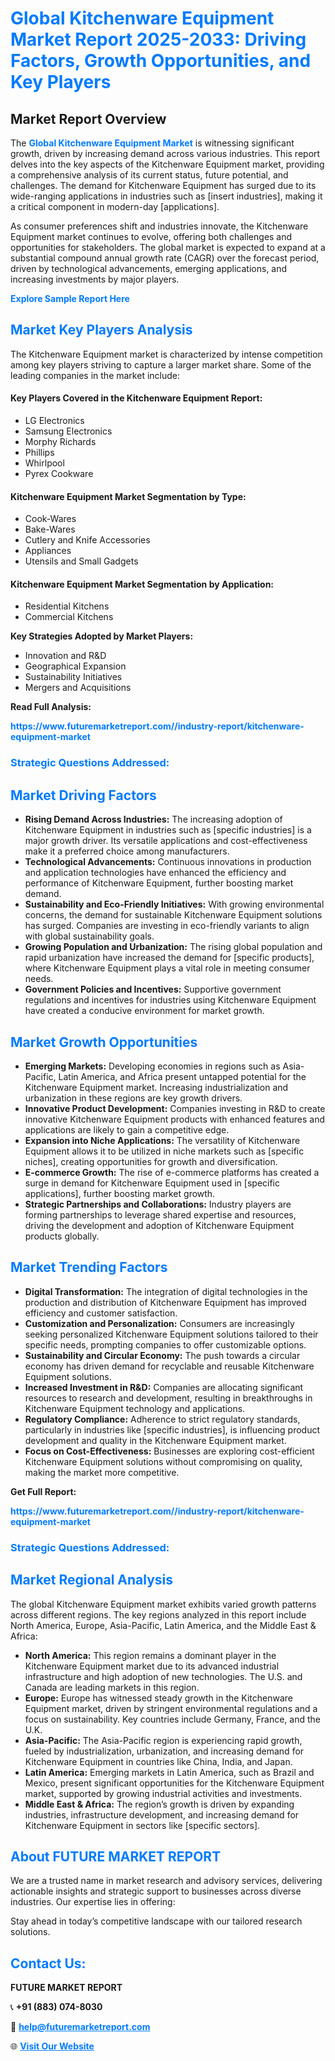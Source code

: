 <h1 style="color: #007BFF;">Global Kitchenware Equipment Market Report 2025-2033: Driving Factors, Growth Opportunities, and Key Players</h1>

<section id="overview">
<h2>Market Report Overview</h2>
<p>The <a href="https://www.futuremarketreport.com//industry-report/kitchenware-equipment-market" style="color: #007BFF; text-decoration: none;"><strong>Global Kitchenware Equipment Market</strong></a> is witnessing significant growth, driven by increasing demand across various industries. This report delves into the key aspects of the Kitchenware Equipment market, providing a comprehensive analysis of its current status, future potential, and challenges. The demand for Kitchenware Equipment has surged due to its wide-ranging applications in industries such as [insert industries], making it a critical component in modern-day [applications].</p>
<p>As consumer preferences shift and industries innovate, the Kitchenware Equipment market continues to evolve, offering both challenges and opportunities for stakeholders. The global market is expected to expand at a substantial compound annual growth rate (CAGR) over the forecast period, driven by technological advancements, emerging applications, and increasing investments by major players.</p>
</section>

<section id="overview">
<p><a href="https://www.futuremarketreport.com//request-sample/reportId=56226" style="color: #007BFF; text-decoration: none;"><strong>Explore Sample Report Here</strong></a></p>
</section>

<section id="key-players">
<h2 style="color: #007BFF;">Market Key Players Analysis</h2>
<p>The Kitchenware Equipment market is characterized by intense competition among key players striving to capture a larger market share. Some of the leading companies in the market include:</p>
<h4>Key Players Covered in the Kitchenware Equipment Report:</h4>
<ul><li>LG Electronics</li><li>Samsung Electronics</li><li>Morphy Richards</li><li>Phillips</li><li>Whirlpool</li><li>Pyrex Cookware</li></ul>
<h4>Kitchenware Equipment Market Segmentation by Type:</h4>
<ul><li>Cook-Wares</li><li>Bake-Wares</li><li>Cutlery and Knife Accessories</li><li>Appliances</li><li>Utensils and Small Gadgets</li></ul>

<h4>Kitchenware Equipment Market Segmentation by Application:</h4>
<ul><li>Residential Kitchens</li><li>Commercial Kitchens</li></ul>
<p><strong>Key Strategies Adopted by Market Players:</strong></p>
<ul>
<li>Innovation and R&D</li>
<li>Geographical Expansion</li>
<li>Sustainability Initiatives</li>
<li>Mergers and Acquisitions</li>
</ul>
</section>

<section>
<p><strong>Read Full Analysis: </strong></p><a href="https://www.futuremarketreport.com//industry-report/kitchenware-equipment-market" style="color: #007BFF; text-decoration: none;"><strong>https://www.futuremarketreport.com//industry-report/kitchenware-equipment-market</strong></a>
<h3 style="color: #007BFF;">Strategic Questions Addressed:</h3>
</section>

<section id="driving-factors">
<h2 style="color: #007BFF;">Market Driving Factors</h2>
<ul>
<li><strong>Rising Demand Across Industries:</strong> The increasing adoption of Kitchenware Equipment in industries such as [specific industries] is a major growth driver. Its versatile applications and cost-effectiveness make it a preferred choice among manufacturers.</li>
<li><strong>Technological Advancements:</strong> Continuous innovations in production and application technologies have enhanced the efficiency and performance of Kitchenware Equipment, further boosting market demand.</li>
<li><strong>Sustainability and Eco-Friendly Initiatives:</strong> With growing environmental concerns, the demand for sustainable Kitchenware Equipment solutions has surged. Companies are investing in eco-friendly variants to align with global sustainability goals.</li>
<li><strong>Growing Population and Urbanization:</strong> The rising global population and rapid urbanization have increased the demand for [specific products], where Kitchenware Equipment plays a vital role in meeting consumer needs.</li>
<li><strong>Government Policies and Incentives:</strong> Supportive government regulations and incentives for industries using Kitchenware Equipment have created a conducive environment for market growth.</li>
</ul>
</section>

<section id="growth-opportunities">
<h2 style="color: #007BFF;">Market Growth Opportunities</h2>
<ul>
<li><strong>Emerging Markets:</strong> Developing economies in regions such as Asia-Pacific, Latin America, and Africa present untapped potential for the Kitchenware Equipment market. Increasing industrialization and urbanization in these regions are key growth drivers.</li>
<li><strong>Innovative Product Development:</strong> Companies investing in R&D to create innovative Kitchenware Equipment products with enhanced features and applications are likely to gain a competitive edge.</li>
<li><strong>Expansion into Niche Applications:</strong> The versatility of Kitchenware Equipment allows it to be utilized in niche markets such as [specific niches], creating opportunities for growth and diversification.</li>
<li><strong>E-commerce Growth:</strong> The rise of e-commerce platforms has created a surge in demand for Kitchenware Equipment used in [specific applications], further boosting market growth.</li>
<li><strong>Strategic Partnerships and Collaborations:</strong> Industry players are forming partnerships to leverage shared expertise and resources, driving the development and adoption of Kitchenware Equipment products globally.</li>
</ul>
</section>

<section id="trending-factors">
<h2 style="color: #007BFF;">Market Trending Factors</h2>
<ul>
<li><strong>Digital Transformation:</strong> The integration of digital technologies in the production and distribution of Kitchenware Equipment has improved efficiency and customer satisfaction.</li>
<li><strong>Customization and Personalization:</strong> Consumers are increasingly seeking personalized Kitchenware Equipment solutions tailored to their specific needs, prompting companies to offer customizable options.</li>
<li><strong>Sustainability and Circular Economy:</strong> The push towards a circular economy has driven demand for recyclable and reusable Kitchenware Equipment solutions.</li>
<li><strong>Increased Investment in R&D:</strong> Companies are allocating significant resources to research and development, resulting in breakthroughs in Kitchenware Equipment technology and applications.</li>
<li><strong>Regulatory Compliance:</strong> Adherence to strict regulatory standards, particularly in industries like [specific industries], is influencing product development and quality in the Kitchenware Equipment market.</li>
<li><strong>Focus on Cost-Effectiveness:</strong> Businesses are exploring cost-efficient Kitchenware Equipment solutions without compromising on quality, making the market more competitive.</li>
</ul>
</section>

<section>
<p><strong>Get Full Report: </strong></p><a href="https://www.futuremarketreport.com//industry-report/kitchenware-equipment-market" style="color: #007BFF; text-decoration: none;"><strong>https://www.futuremarketreport.com//industry-report/kitchenware-equipment-market</strong></a>
<h3 style="color: #007BFF;">Strategic Questions Addressed:</h3>
</section>


<section id="regional-analysis">
<h2 style="color: #007BFF;">Market Regional Analysis</h2>
<p>The global Kitchenware Equipment market exhibits varied growth patterns across different regions. The key regions analyzed in this report include North America, Europe, Asia-Pacific, Latin America, and the Middle East & Africa:</p>
<ul>
<li><strong>North America:</strong> This region remains a dominant player in the Kitchenware Equipment market due to its advanced industrial infrastructure and high adoption of new technologies. The U.S. and Canada are leading markets in this region.</li>
<li><strong>Europe:</strong> Europe has witnessed steady growth in the Kitchenware Equipment market, driven by stringent environmental regulations and a focus on sustainability. Key countries include Germany, France, and the U.K.</li>
<li><strong>Asia-Pacific:</strong> The Asia-Pacific region is experiencing rapid growth, fueled by industrialization, urbanization, and increasing demand for Kitchenware Equipment in countries like China, India, and Japan.</li>
<li><strong>Latin America:</strong> Emerging markets in Latin America, such as Brazil and Mexico, present significant opportunities for the Kitchenware Equipment market, supported by growing industrial activities and investments.</li>
<li><strong>Middle East & Africa:</strong> The region’s growth is driven by expanding industries, infrastructure development, and increasing demand for Kitchenware Equipment in sectors like [specific sectors].</li>
</ul>
</section>

<footer>
<h2 style="color: #007BFF;">About FUTURE MARKET REPORT</h2>
<p>We are a trusted name in market research and advisory services, delivering actionable insights and strategic support to businesses across diverse industries. Our expertise lies in offering:</p>

<p>Stay ahead in today’s competitive landscape with our tailored research solutions.</p>

<h2 style="color: #007BFF;">Contact Us:</h2>
<p><strong>FUTURE MARKET REPORT</strong></p>
<p>📞 <strong>+91 (883) 074-8030</strong></p>
<p>📧 <strong><a href="mailto:help@futuremarketreport.com" style="color: #007BFF;">help@futuremarketreport.com</a></strong></p>
<p>🌐 <strong><a href="https://www.futuremarketreport.com/" style="color: #007BFF;">Visit Our Website</a></strong></p>
</footer>